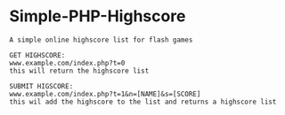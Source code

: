 Simple-PHP-Highscore
====================
	
	A simple online highscore list for flash games
	
	GET HIGHSCORE:
    www.example.com/index.php?t=0
    this will return the highscore list
      
    SUBMIT HIGSCORE:
    www.example.com/index.php?t=1&n=[NAME]&s=[SCORE]
    this wil add the highscore to the list and returns a highscore list